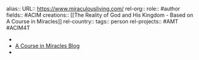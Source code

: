 alias::
URL:: https://www.miraculousliving.com/
rel-org::
role:: #author
fields:: #ACIM
creations:: [[The Reality of God and His Kingdom - Based on A Course in Miracles]]
rel-country::
tags:: person
rel-projects:: #AMT #ACIM4T



-
- [A Course in Miracles Blog](https://www.miraculousliving.com/blogs/a-course-in-miracles-blog)
-
